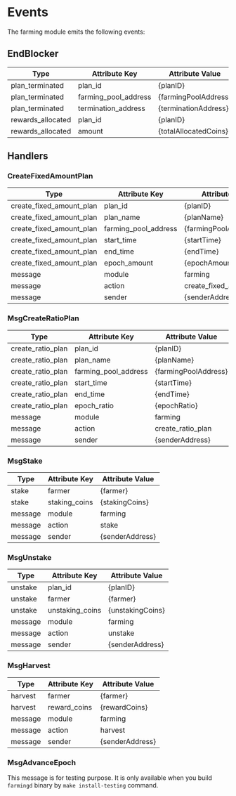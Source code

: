 <!-- order: 7 -->

# Events

The farming module emits the following events:

## EndBlocker

| Type              | Attribute Key        | Attribute Value       |
| ----------------- | -------------------- | --------------------- |
| plan_terminated   | plan_id              | {planID}              |
| plan_terminated   | farming_pool_address | {farmingPoolAddress}  |
| plan_terminated   | termination_address  | {terminationAddress}  |
| rewards_allocated | plan_id              | {planID}              |
| rewards_allocated | amount               | {totalAllocatedCoins} |

## Handlers

### CreateFixedAmountPlan

| Type                      | Attribute Key         | Attribute Value          |
| ------------------------- | --------------------- | ------------------------ |
| create_fixed_amount_plan  | plan_id               | {planID}                 |
| create_fixed_amount_plan  | plan_name             | {planName}               |
| create_fixed_amount_plan  | farming_pool_address  | {farmingPoolAddress}     |
| create_fixed_amount_plan  | start_time            | {startTime}              |
| create_fixed_amount_plan  | end_time              | {endTime}                |
| create_fixed_amount_plan  | epoch_amount          | {epochAmount}            |
| message                   | module                | farming                  |
| message                   | action                | create_fixed_amount_plan |
| message                   | sender                | {senderAddress}          |

### MsgCreateRatioPlan

| Type                      | Attribute Key    | Attribute Value |
| ------------------------- | -------------------- | -------------------- |
| create_ratio_plan         | plan_id              | {planID}             |
| create_ratio_plan         | plan_name            | {planName}           |
| create_ratio_plan         | farming_pool_address | {farmingPoolAddress} |
| create_ratio_plan         | start_time           | {startTime}          |
| create_ratio_plan         | end_time             | {endTime}            |
| create_ratio_plan         | epoch_ratio          | {epochRatio}         |
| message                   | module               | farming              |
| message                   | action               | create_ratio_plan    |
| message                   | sender               | {senderAddress}      |

### MsgStake

| Type    | Attribute Key | Attribute Value |
| ------- | ------------- | --------------- |
| stake   | farmer        | {farmer}        |
| stake   | staking_coins | {stakingCoins}  | 
| message | module        | farming         |
| message | action        | stake           |
| message | sender        | {senderAddress} |

### MsgUnstake

| Type    | Attribute Key   | Attribute Value  |
| ------- | --------------- | ---------------- |
| unstake | plan_id         | {planID}         |
| unstake | farmer          | {farmer}         |
| unstake | unstaking_coins | {unstakingCoins} | 
| message | module          | farming          |
| message | action          | unstake          |
| message | sender          | {senderAddress}  |

### MsgHarvest

| Type    | Attribute Key | Attribute Value |
| ------- | ------------- | --------------- |
| harvest | farmer        | {farmer}        |
| harvest | reward_coins  | {rewardCoins}   |
| message | module        | farming         |
| message | action        | harvest         |
| message | sender        | {senderAddress} |
### MsgAdvanceEpoch

This message is for testing purpose. It is only available when you build `farmingd` binary by `make install-testing` command.
